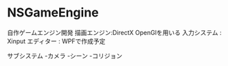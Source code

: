 # NSGameEngine
自作ゲームエンジン開発
描画エンジン:DirectX OpenGlを用いる
入力システム : Xinput
エディター : WPFで作成予定

サブシステム
-カメラ
-シーン
-コリジョン
